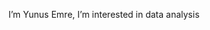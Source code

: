  I’m Yunus Emre,
 I’m interested in data analysis


<!---
EmreYunusG/EmreYunusG is a ✨ special ✨ repository because its `README.md` (this file) appears on your GitHub profile.
You can click the Preview link to take a look at your changes.
--->
